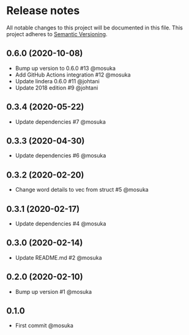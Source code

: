 # Release notes
All notable changes to this project will be documented in this file.
This project adheres to [Semantic Versioning](http://semver.org/).

## 0.6.0 (2020-10-08)
- Bump up version to 0.6.0 #13 @mosuka
- Add GitHub Actions integration #12 @mosuka
- Update lindera 0.6.0 #11 @johtani
- Update 2018 edition #9 @johtani

## 0.3.4 (2020-05-22)
- Update dependencies #7 @mosuka

## 0.3.3 (2020-04-30)
- Update dependencies #6 @mosuka

## 0.3.2 (2020-02-20)
- Change word details to vec from struct #5 @mosuka

## 0.3.1 (2020-02-17)
- Update dependencies #4 @mosuka

## 0.3.0 (2020-02-14)
- Update README.md #2 @mosuka

## 0.2.0 (2020-02-10)
- Bump up version #1 @mosuka

## 0.1.0
- First commit @mosuka
